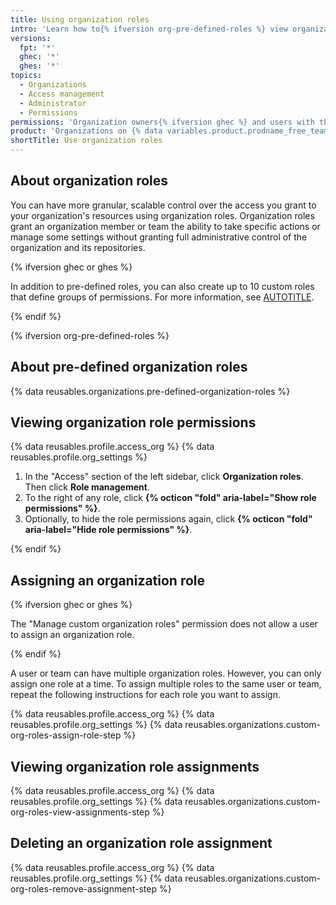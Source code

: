 ```yaml
---
title: Using organization roles
intro: 'Learn how to{% ifversion org-pre-defined-roles %} view organization role permissions and{% endif %} manage organization role assignments.'
versions:
  fpt: '*'
  ghec: '*'
  ghes: '*'
topics:
  - Organizations
  - Access management
  - Administrator
  - Permissions
permissions: 'Organization owners{% ifversion ghec %} and users with the "Manage custom organization roles" permission{% endif %}'
product: 'Organizations on {% data variables.product.prodname_free_team %}, {% data variables.product.prodname_pro %}, {% data variables.product.prodname_team %}, {% data variables.product.prodname_ghe_cloud %}, and {% data variables.product.prodname_ghe_server %}'
shortTitle: Use organization roles
---
```


## About organization roles

You can have more granular, scalable control over the access you grant to your organization's resources using organization roles. Organization roles grant an organization member or team the ability to take specific actions or manage some settings without granting full administrative control of the organization and its repositories.

{% ifversion ghec or ghes %}

In addition to pre-defined roles, you can also create up to 10 custom roles that define groups of permissions. For more information, see [AUTOTITLE](/organizations/managing-peoples-access-to-your-organization-with-roles/about-custom-organization-roles).

{% endif %}

{% ifversion org-pre-defined-roles %}

## About pre-defined organization roles

{% data reusables.organizations.pre-defined-organization-roles %}

## Viewing organization role permissions

{% data reusables.profile.access_org %}
{% data reusables.profile.org_settings %}
1. In the "Access" section of the left sidebar, click **Organization roles**. Then click **Role management**.
1. To the right of any role, click **{% octicon "fold" aria-label="Show role permissions" %}**.
1. Optionally, to hide the role permissions again, click **{% octicon "fold" aria-label="Hide role permissions" %}**.

{% endif %}

## Assigning an organization role

{% ifversion ghec or ghes %}

The "Manage custom organization roles" permission does not allow a user to assign an organization role.

{% endif %}

A user or team can have multiple organization roles. However, you can only assign one role at a time. To assign multiple roles to the same user or team, repeat the following instructions for each role you want to assign.

{% data reusables.profile.access_org %}
{% data reusables.profile.org_settings %}
{% data reusables.organizations.custom-org-roles-assign-role-step %}

## Viewing organization role assignments

{% data reusables.profile.access_org %}
{% data reusables.profile.org_settings %}
{% data reusables.organizations.custom-org-roles-view-assignments-step %}

## Deleting an organization role assignment

{% data reusables.profile.access_org %}
{% data reusables.profile.org_settings %}
{% data reusables.organizations.custom-org-roles-remove-assignment-step %}
